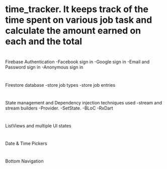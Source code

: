 # time_tracker. It keeps track of the time spent on various job task and calculate the amount earned on each and the total
#
Firebase Authentication
-Facebook sign in
-Google sign in
-Email and Password sign in
-Anonymous sign in
#
Firestore database
-store job types
-store job entries
#
State management and Dependency injection techniques used
-stream and stream builders
-Provider.
-SetState.
-BLoC
-RxDart
#
ListViews and multiple UI states
#
Date & Time Pickers
#
Bottom Navigation




